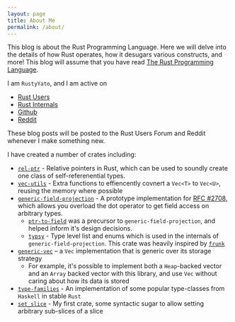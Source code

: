 ```yaml
---
layout: page
title: About Me
permalink: /about/
---
```


This blog is about the Rust Programming Language. Here we will delve into the details of how Rust operates, how it desugars various constructs, and more! This blog will assume that you have read [The Rust Programming Language](https://doc.rust-lang.org/book/).

I am `RustyYato`, and I am active on
* [Rust Users](https://users.rust-lang.org/u/RustyYato/summary)
* [Rust Internals](https://internals.rust-lang.org/u/RustyYato/summary)
* [Github](https://github.com/RustyYato)
* [Reddit](https://www.reddit.com/user/YatoRust)

These blog posts will be posted to the Rust Users Forum and Reddit whenever I make something new.

I have created a number of crates including:
 * [`rel-ptr`](https://github.com/RustyYato/rel-ptr) - Relative pointers in Rust, which can be used to soundly create one class of self-referenential types.
 * [`vec-utils`](https://github.com/RustyYato/vec-utils) - Extra functions to effiencently covnert a `Vec<T>` to `Vec<U>`, reusing the memory where possible
 * [`generic-field-projection`](https://github.com/RustyYato/generic-field-projection) - A prototype implementation for [RFC #2708](https://github.com/rust-lang/rfcs/pull/2708), which allows you overload the dot operator to get field access on arbitrary types.
    * [`ptr-to-field`](https://github.com/RustyYato/ptr-to-field) was a precursor to `generic-field-projection`, and helped inform it's design decisions.
    * [`typsy`](https://github.com/RustyYato/typsy) - Type level list and enums which is used in the internals of `generic-field-projection`. This crate was heavily inspired by [`frunk`](https://crates.io/crates/frunk)
 * [`generic-vec`](https://github.com/RustyYato/generic-vec) – a `Vec` implementation that is generic over its storage strategy
    * For example, it's possible to implement both a `Heap`-backed vector and an `Array` backed vector with this library, and use `Vec` without caring about how its data is stored
 * [`type-families`](https://github.com/RustyYato/type-families) - An implementation of some popular type-classes from `Haskell` in stable `Rust`
 * [`set_slice`](https://github.com/RustyYato/published_crates/tree/master/set_slice) - My first crate, some syntactic sugar to allow setting arbitrary sub-slices of a slice
